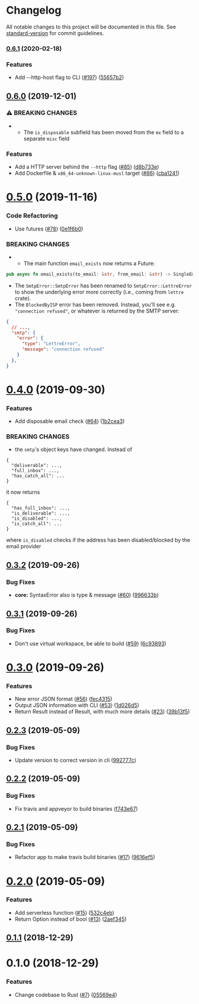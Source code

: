 # Changelog

All notable changes to this project will be documented in this file. See [standard-version](https://github.com/conventional-changelog/standard-version) for commit guidelines.

### [0.6.1](https://github.com/amaurymartiny/check_if_email_exists/compare/v0.6.0...v0.6.1) (2020-02-18)


### Features

* Add --http-host flag to CLI ([#197](https://github.com/amaurymartiny/check_if_email_exists/issues/197)) ([55657b2](https://github.com/amaurymartiny/check_if_email_exists/commit/55657b251fcc22fad2ae53da4f62a017ff01d035))

## [0.6.0](https://github.com/amaurymartiny/check_if_email_exists/compare/v0.5.0...v0.6.0) (2019-12-01)


### ⚠ BREAKING CHANGES

* - The `is_disposable` subfield has been moved from the `mx` field to a separate `misc` field

### Features

* Add a HTTP server behind the `--http` flag ([#85](https://github.com/amaurymartiny/check_if_email_exists/issues/85)) ([d8b733e](https://github.com/amaurymartiny/check_if_email_exists/commit/d8b733e5a571c512644b34219b5f2dfd9dc717b3))
* Add Dockerfile & `x86_64-unknown-linux-musl` target ([#86](https://github.com/amaurymartiny/check_if_email_exists/issues/86)) ([cba1241](https://github.com/amaurymartiny/check_if_email_exists/commit/cba124110be04d7febfeab68a6b825197b3aa1fb))

# [0.5.0](https://github.com/amaurymartiny/check_if_email_exists/compare/v0.4.0...v0.5.0) (2019-11-16)


### Code Refactoring

* Use futures ([#78](https://github.com/amaurymartiny/check_if_email_exists/issues/78)) ([0e1f6b0](https://github.com/amaurymartiny/check_if_email_exists/commit/0e1f6b0))


### BREAKING CHANGES

* - The main function `email_exists` now returns a Future:
```rust
pub async fn email_exists(to_email: &str, from_email: &str) -> SingleEmail {}
```
- The `SmtpError::SmtpError` has been renamed to `SmtpError::LettreError` to show the underlying error more correctly (i.e., coming from `lettre` crate).
- The `BlockedByISP` error has been removed. Instead, you'll see e.g. `"connection refused"`, or whatever is returned by the SMTP server:
```json
{
  // ...,
  "smtp": {
    "error": {
      "type": "LettreError",
      "message": "connection refused"
    }
  },
}
```



# [0.4.0](https://github.com/amaurymartiny/check_if_email_exists/compare/v0.3.2...v0.4.0) (2019-09-30)


### Features

* Add disposable email check ([#64](https://github.com/amaurymartiny/check_if_email_exists/issues/64)) ([1b2cea3](https://github.com/amaurymartiny/check_if_email_exists/commit/1b2cea3))


### BREAKING CHANGES

* the `smtp`'s object keys have changed. Instead of
```
{
  "deliverable": ...,
  "full_inbox": ...,
  "has_catch_all": ...
}
```
it now returns 
```
{
  "has_full_inbox": ...,
  "is_deliverable": ...,
  "is_disabled": ...,
  "is_catch_all": ...
}
```
where `is_disabled` checks if the address has been disabled/blocked by the email provider



## [0.3.2](https://github.com/amaurymartiny/check_if_email_exists/compare/v0.3.1...v0.3.2) (2019-09-26)


### Bug Fixes

* **core:** SyntaxError also is type & message ([#60](https://github.com/amaurymartiny/check_if_email_exists/issues/60)) ([996633b](https://github.com/amaurymartiny/check_if_email_exists/commit/996633b))



## [0.3.1](https://github.com/amaurymartiny/check_if_email_exists/compare/v0.3.0...v0.3.1) (2019-09-26)


### Bug Fixes

* Don't use virtual workspace, be able to build ([#59](https://github.com/amaurymartiny/check_if_email_exists/issues/59)) ([6c93893](https://github.com/amaurymartiny/check_if_email_exists/commit/6c93893))



# [0.3.0](https://github.com/amaurymartiny/check_if_email_exists/compare/v0.2.3...v0.3.0) (2019-09-26)


### Features

* New error JSON format ([#56](https://github.com/amaurymartiny/check_if_email_exists/issues/56)) ([fec4315](https://github.com/amaurymartiny/check_if_email_exists/commit/fec4315))
* Output JSON information with CLI ([#53](https://github.com/amaurymartiny/check_if_email_exists/issues/53)) ([1d026d5](https://github.com/amaurymartiny/check_if_email_exists/commit/1d026d5))
* Return Result<EmailDetails> instead of Result<bool>, with much more details ([#23](https://github.com/amaurymartiny/check_if_email_exists/issues/23)) ([39b13f5](https://github.com/amaurymartiny/check_if_email_exists/commit/39b13f5))



## [0.2.3](https://github.com/amaurymartiny/check_if_email_exists/compare/v0.2.2...v0.2.3) (2019-05-09)


### Bug Fixes

* Update version to correct version in cli ([992777c](https://github.com/amaurymartiny/check_if_email_exists/commit/992777c))



## [0.2.2](https://github.com/amaurymartiny/check_if_email_exists/compare/v0.2.1...v0.2.2) (2019-05-09)


### Bug Fixes

* Fix travis and appveyor to build binaries ([f743e67](https://github.com/amaurymartiny/check_if_email_exists/commit/f743e67))



## [0.2.1](https://github.com/amaurymartiny/check_if_email_exists/compare/v0.2.0...v0.2.1) (2019-05-09)


### Bug Fixes

* Refactor app to make travis build binaries ([#17](https://github.com/amaurymartiny/check_if_email_exists/issues/17)) ([9616ef5](https://github.com/amaurymartiny/check_if_email_exists/commit/9616ef5))



# [0.2.0](https://github.com/amaurymartiny/check_if_email_exists/compare/v0.1.1...v0.2.0) (2019-05-09)


### Features

* Add serverless function ([#15](https://github.com/amaurymartiny/check_if_email_exists/issues/15)) ([532c4eb](https://github.com/amaurymartiny/check_if_email_exists/commit/532c4eb))
* Return Option<bool> instead of bool ([#13](https://github.com/amaurymartiny/check_if_email_exists/issues/13)) ([2aef345](https://github.com/amaurymartiny/check_if_email_exists/commit/2aef345))



## [0.1.1](https://github.com/amaurymartiny/check_if_email_exists/compare/v0.1.0...v0.1.1) (2018-12-29)


# 0.1.0 (2018-12-29)


### Features

* Change codebase to Rust ([#7](https://github.com/amaurymartiny/check_if_email_exists/pull/7)) ([05569e4](https://github.com/amaurymartiny/check_if_email_exists/commit/05569e4900b4467fa6d7f03086343fac753fe4ad))
